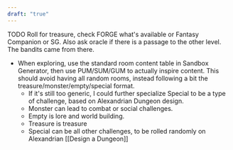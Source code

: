 ```yaml
---
draft: "true"
---
```


TODO 
Roll for treasure, check FORGE what's available or Fantasy Companion or SG.
Also ask oracle if there is a passage to the other level. The bandits came from there.

- When exploring, use the standard room content table in Sandbox Generator, then use PUM/SUM/GUM to actually inspire content. This should avoid having all random rooms, instead following a bit the treasure/monster/empty/special format.
    - If it's still too generic, I could further specialize Special to be a type of challenge, based on Alexandrian Dungeon design.
    - Monster can lead to combat or social challenges.
    - Empty is lore and world building.
    - Treasure is treasure
    - Special can be all other challenges, to be rolled randomly on Alexandrian [[Design a Dungeon]]